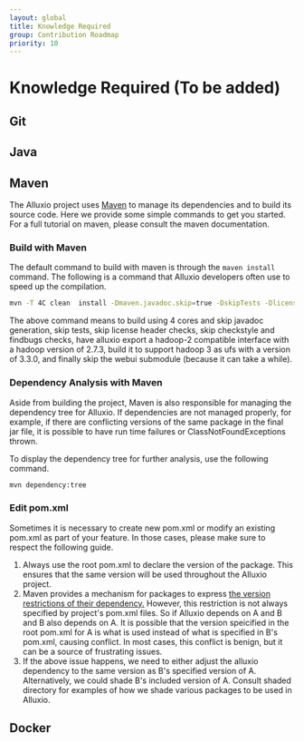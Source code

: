 ```yaml
---
layout: global
title: Knowledge Required
group: Contribution Roadmap
priority: 10
---
```

# Knowledge Required (To be added)

## Git

## Java

## Maven
The Alluxio project uses [Maven](https://maven.apache.org/) to manage its dependencies and to build its source code. 
Here we provide some simple commands to get you started.
For a full tutorial on maven, please consult the maven documentation.

### Build with Maven
The default command to build with maven is through the `maven install` command.
The following is a command that Alluxio developers often use to speed up the compilation. 

```bash
mvn -T 4C clean  install -Dmaven.javadoc.skip=true -DskipTests -Dlicense.skip=true -Dcheckstyle.skip=true -Dfindbugs.skip=true  -Phadoop-2 -Dhadoop.version=2.7.3 -Pufs-hadoop-3  -Dufs.hadoop.version=3.3.0 -pl \!webui
```

The above command means to build using 4 cores and skip javadoc generation, skip tests, skip license header checks, skip checkstyle and findbugs checks, have alluxio export a hadoop-2 compatible interface with a hadoop version of 2.7.3, build it to support hadoop 3 as ufs with a version of 3.3.0, and finally skip the webui submodule (because it can take a while).

### Dependency Analysis with Maven
Aside from building the project, Maven is also responsible for managing the dependency tree for Alluxio.
If dependencies are not managed properly, for example, if there are conflicting versions of the same package in the final jar file, it is possible to have run time failures or ClassNotFoundExceptions thrown. 

To display the dependency tree for further analysis, use the following command. 

```bash
mvn dependency:tree
```

### Edit pom.xml
Sometimes it is necessary to create new pom.xml or modify an existing pom.xml as part of your feature.
In those cases, please make sure to respect the following guide.

1. Always use the root pom.xml to declare the version of the package. This ensures that the same version will be used throughout the Alluxio project. 
2. Maven provides a mechanism for packages to express [the version restrictions of their dependency.](https://maven.apache.org/pom.html#dependency-version-requirement-specification) However, this restriction is not always specified by project's pom.xml files. So if Alluxio depends on A and B and B also depends on A. It is possible that the version speicified in the root pom.xml for A is what is used instead of what is specified in B's pom.xml, causing conflict. In most cases, this conflict is benign, but it can be a source of frustrating issues.
3. If the above issue happens, we need to either adjust the alluxio dependency to the same version as B's specified version of A. Alternatively, we could shade B's included version of A. Consult shaded directory for examples of how we shade various packages to be used in Alluxio.

## Docker
